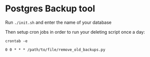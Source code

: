 # Postgres Backup tool

Run `./init.sh` and enter the name of your database

Then setup cron jobs in order to run your deleting script once a day:
```
crontab -e 
```

```
0 0 * * * /path/to/file/remove_old_backups.py
```
